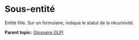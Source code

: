 Sous-entité
===========

Entité fille. Sur un formulaire, indique le statut de la récursivité.

**Parent topic:** [Glossaire GLPI](../../glpi/glossary.html)
